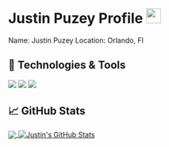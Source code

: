 <!-- More info, tips and tricks for making GitHub Profile README can be found in my article at https://towardsdatascience.com/build-a-stunning-readme-for-your-github-profile-9b80434fe5d7 -->

<!-- 
[![Header](https://raw.githubusercontent.com/MartinHeinz/MartinHeinz/master/readme_header.png "Header")](https://martinheinz.dev/) 
-->

# Justin Puzey Profile <img src="https://raw.githubusercontent.com/MartinHeinz/MartinHeinz/master/wave.gif" width="30px">

Name: Justin Puzey
Location: Orlando, Fl

<!--You can find me on [![Twitter][1.2]][1],  or on [![LinkedIn][3.2]][3].-->

<!--
## &#x270d; Blog & Writing

Apart from coding, I also maintain a blog - you can find my articles on my website at [martinheinz.dev](https://martinheinz.dev/) as well as on [Medium](https://medium.com/@martin.heinz) and [DEV.to](https://dev.to/martinheinz).
-->


## 🔧 Technologies & Tools
![](https://img.shields.io/badge/OS-Linux-informational?style=flat&logo=linux&logoColor=white&color=789f90)
![](https://img.shields.io/badge/Code-Python-informational?style=flat&logo=python&logoColor=white&color=789f90)
![](https://img.shields.io/badge/Code-JavaScript-informational?style=flat&logo=javascript&logoColor=white&color=789f90)

<!--
![](https://img.shields.io/badge/Code-Golang-informational?style=flat&logo=go&logoColor=white&color=2bbc8a)
![](https://img.shields.io/badge/Code-Make-informational?style=flat&logo=cmake&logoColor=white&color=2bbc8a)
![](https://img.shields.io/badge/Code-Vue-informational?style=flat&logo=vue.js&logoColor=white&color=2bbc8a)
![](https://img.shields.io/badge/Shell-Bash-informational?style=flat&logo=gnu-bash&logoColor=white&color=2bbc8a)
![](https://img.shields.io/badge/Tools-PostgreSQL-informational?style=flat&logo=postgresql&logoColor=white&color=2bbc8a)
![](https://img.shields.io/badge/Tools-Docker-informational?style=flat&logo=docker&logoColor=white&color=2bbc8a)
![](https://img.shields.io/badge/Tools-Kubernetes-informational?style=flat&logo=kubernetes&logoColor=white&color=2bbc8a)
![](https://img.shields.io/badge/Tools-Red_Hat_OpenShift-informational?style=flat&logo=red-hat-open-shift&logoColor=white&color=2bbc8a)
![](https://img.shields.io/badge/Cloud-Digital_Ocean-informational?style=flat&logo=digitalocean&logoColor=white&color=2bbc8a)
-->

## &#x1f4c8; GitHub Stats
<!-- Most Used Languages Card -->
<a href="https://github.com/JustPuzey/JustPuzey">
  <img align="center" src="https://github-readme-stats.vercel.app/api/top-langs/?username=JustPuzey&hide=java,html&title_color=ffffff&text_color=c9cacc&icon_color=2bbc8a&bg_color=1d1f21" />
</a>

<!-- GitHub Stats -->
<a href="https://github.com/JustPuzey/JustPuzey">
  <img align="center" src="https://github-readme-stats.vercel.app/api?username=JustPuzey&show_icons=true&line_height=27&count_private=true&title_color=ffffff&text_color=c9cacc&icon_color=2bbc8a&bg_color=1d1f21" alt="Justin's GitHub Stats" />
</a>

<!-- Pinned Repo 
<a href="https://github.com/justpuzey/DateNite">
  <img align="center" src="https://github-readme-stats.vercel.app/api/pin/?username=JustPuzey&repo=DateNite&title_color=ffffff&text_color=c9cacc&icon_color=2bbc8a&bg_color=1d1f21" />
</a>
-->
 

<!-- links to social media icons

<!-- icons with padding 
[1.1]: http://i.imgur.com/tXSoThF.png (twitter icon with padding)
[2.1]: http://i.imgur.com/0o48UoR.png (github icon with padding)

<!-- icons without padding 
[1.2]: http://i.imgur.com/wWzX9uB.png (twitter icon without padding)
[2.2]: http://i.imgur.com/9I6NRUm.png (github icon without padding)
[3.2]: https://raw.githubusercontent.com/MartinHeinz/MartinHeinz/master/linkedin-3-16.png (LinkedIn icon without padding)

<!-- links to your social media accounts 
[1]: https://twitter.com/Martin_Heinz_
[2]: https://github.com/MartinHeinz
[3]: https://www.linkedin.com/in/heinz-martin/

 -->


<!-- Resources -->
<!-- Icons: https://simpleicons.org/ -->
<!-- GitHub Stats: https://github.com/anuraghazra/github-readme-stats -->
<!-- Emojis: https://emojipedia.org/emoji/ -->
<!-- HTML Emojis: https://www.fileformat.info/index.htm -->
<!-- Shields: https://shields.io/ -->
<!-- Awesome GitHub Profile README: https://github.com/abhisheknaiidu/awesome-github-profile-readme -->
